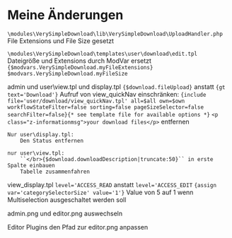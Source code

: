 ﻿Meine Änderungen
=====

``\modules\VerySimpleDownload\lib\VerySimpleDownload\UploadHandler.php``
	File Extensions und File Size gesetzt
	
``\modules\VerySimpleDownload\templates\user\download\edit.tpl``
	Dateigröße und Extensions durch ModVar ersetzt
	``{$modvars.VerySimpleDownload.myFileExtensions}``
	``$modvars.VerySimpleDownload.myFileSize``
	
admin und user\view.tpl und display.tpl	
	``{$download.fileUpload}`` anstatt ``{gt text='Download'}``
	Aufruf von view_quickNav einschränken:
	``{include file='user/download/view_quickNav.tpl' all=$all own=$own workflowStateFilter=false sorting=false pageSizeSelector=false searchFilter=false}{* see template file for available options *}``
	``<p class="z-informationmsg">your download files</p>`` entfernen
	
	Nur user\display.tpl: 
		Den Status entfernen
		
	nur user\view.tpl:
		``</br>{$download.downloadDescription|truncate:50}`` in erste Spalte einbauen
		Tabelle zusammenfahren

	
view_display.tpl
	``level='ACCESS_READ`` anstatt ``level='ACCESS_EDIT``
	``{assign var='categorySelectorSize' value='1'}`` Value von 5 auf 1 wenn Multiselection ausgeschaltet werden soll
	
admin.png und editor.png auswechseln

Editor Plugins den Pfad zur editor.png anpassen
